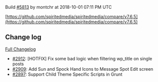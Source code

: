 Build [#5813](https://circleci.com/gh/spiritedmedia/spiritedmedia/5813) by montchr at 2018-10-01 07:11 PM UTC

[https://github.com/spiritedmedia/spiritedmedia/compare/v7.6.5](https://github.com/spiritedmedia/spiritedmedia/compare/v7.6.5)
## Change log
[Full Changelog](git@github.com:spiritedmedia/spiritedmedia.git/compare/v7.6.4...v7.6.5)

 - [#2912](git@github.com:spiritedmedia/spiritedmedia.git/pull/2912): [HOTFIX] Fix some bad logic when filtering wp_title on single posts
 - [#2909](git@github.com:spiritedmedia/spiritedmedia.git/pull/2909): Add Sun and Spock Hand Icons to Message Spot Edit screen
 - [#2897](git@github.com:spiritedmedia/spiritedmedia.git/pull/2897): Support Child Theme Specific Scripts in Grunt
